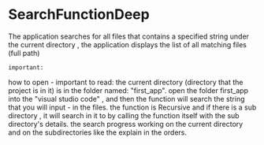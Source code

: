 # SearchFunctionDeep
The application searches for all files that contains a specified string under the current directory , the application displays the list of all matching files (full path)


    important:
how to open - important to read: 
the current directory (directory that the project is in it) is in the folder named: "first_app".
open the folder first_app into the "visual studio code"  , and then the function will search the string  that you will input - in the files.
the function is Recursive and if there is a sub directory , it will search in it to by calling the function itself with the sub directory's details.
the search progress working on the current directory and on the subdirectories like the explain in the orders.


